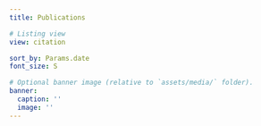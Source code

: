 ```yaml
---
title: Publications

# Listing view
view: citation

sort_by: Params.date
font_size: S

# Optional banner image (relative to `assets/media/` folder).
banner:
  caption: ''
  image: ''
---
```

